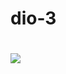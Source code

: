 # dio-3

#
<img src= "https://private-user-images.githubusercontent.com/207941484/482942186-340080d8-b21e-473c-a9ef-ebca0cd65f6d.png?jwt=eyJ0eXAiOiJKV1QiLCJhbGciOiJIUzI1NiJ9.eyJpc3MiOiJnaXRodWIuY29tIiwiYXVkIjoicmF3LmdpdGh1YnVzZXJjb250ZW50LmNvbSIsImtleSI6ImtleTUiLCJleHAiOjE3NTYzNDkwNTgsIm5iZiI6MTc1NjM0ODc1OCwicGF0aCI6Ii8yMDc5NDE0ODQvNDgyOTQyMTg2LTM0MDA4MGQ4LWIyMWUtNDczYy1hOWVmLWViY2EwY2Q2NWY2ZC5wbmc_WC1BbXotQWxnb3JpdGhtPUFXUzQtSE1BQy1TSEEyNTYmWC1BbXotQ3JlZGVudGlhbD1BS0lBVkNPRFlMU0E1M1BRSzRaQSUyRjIwMjUwODI4JTJGdXMtZWFzdC0xJTJGczMlMkZhd3M0X3JlcXVlc3QmWC1BbXotRGF0ZT0yMDI1MDgyOFQwMjM5MThaJlgtQW16LUV4cGlyZXM9MzAwJlgtQW16LVNpZ25hdHVyZT04YzJhMjBkNjVhMjhkZWY5NGIyY2Q3Nzg3YTlhNzAxNjhiYjMzYTRhZmNlM2Q1ODhmY2RlZWM0YTU3YzllM2YzJlgtQW16LVNpZ25lZEhlYWRlcnM9aG9zdCJ9.DXqIL7-TFiLKni3j5WzDDrqG-X40ZV7TH_hB9XgZYxc">
